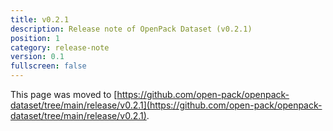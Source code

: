 ```yaml
---
title: v0.2.1
description: Release note of OpenPack Dataset (v0.2.1)
position: 1
category: release-note
version: 0.1
fullscreen: false
---
```


This page was moved to [https://github.com/open-pack/openpack-dataset/tree/main/release/v0.2.1](https://github.com/open-pack/openpack-dataset/tree/main/release/v0.2.1).
